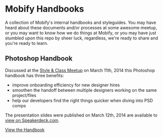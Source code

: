 # Mobify Handbooks

A collection of Mobify's internal handbooks and styleguides. You may have heard about these documents and/or processes at some awesome meetup, or you may want to know how we do things at Mobify, or you may have just stumbled upon this repo by sheer luck, regardless, we're ready to share and you're ready to learn. 

## Photoshop Handbook

Discussed at the [Style & Class Meetup](http://meetup.com/styleandclass) on March 11th, 2014 this Photoshop handbook has three benefits: 

- improve onboarding efficiency for new designer hires 
- smoothen the handoff between multiple designers working on the same project/files 
- help our developers find the right things quicker when diving into PSD comps

The presentation slides were published on March 12th, 2014 are available to [view on Speakerdeck.com](https://speakerdeck.com/jamesbull/anal-retentive-photoshop-habits-improve-your-flow-without-making-a-mess). 

[View the Handbook](photoshop-handbook/photoshop-handbook.md)
